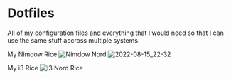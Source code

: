 # Dotfiles
All of my configuration files and everything that I would need so that I can use the same stuff accross multiple systems.

My Nimdow Rice
![Nimdow Nord](https://user-images.githubusercontent.com/110750401/184786012-cb033813-63d1-490c-86df-9dc19b13bdde.png)
![2022-08-15_22-32](https://user-images.githubusercontent.com/110750401/184786014-3b9bd781-5dde-45c0-8e57-3b6e603d1262.png)

My i3 Rice
![i3 Nord Rice](https://user-images.githubusercontent.com/110750401/185769739-14157f3b-17cc-4ea4-a391-4e9be9b4f902.png)
